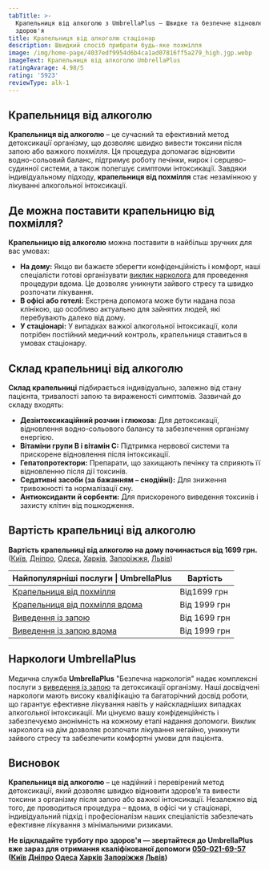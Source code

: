 ```yaml
---
tabTitle: >-
  Крапельниця від алкоголю з UmbrellaPlus — Швидке та безпечне відновлення
  здоров'я
title: Крапельниця від алкоголю стаціонар
description: Швидкий спосіб прибрати будь-яке похмілля
image: /img/home-page/4037edf9954d6b4ca1ad07816ff5a279_high.jgp.webp
imageText: Крапельниця від алкоголю UmbrellaPlus
ratingAvarage: 4.98/5
rating: '5923'
reviewType: alk-1
---
```


## Крапельниця від алкоголю

**Крапельниця від алкоголю** – це сучасний та ефективний метод детоксикації організму, що дозволяє швидко вивести токсини після запою або важкого похмілля. Ця процедура допомагає відновити водно-сольовий баланс, підтримує роботу печінки, нирок і серцево-судинної системи, а також полегшує симптоми інтоксикації. Завдяки індивідуальному підходу, **крапельниця від похмілля** стає незамінною у лікуванні алкогольної інтоксикації.

## Де можна поставити крапельницю від похмілля?

**Крапельницю від алкоголю** можна поставити в найбільш зручних для вас умовах:

* **На дому:** Якщо ви бажаєте зберегти конфіденційність і комфорт, наші спеціалісти готові організувати [виклик нарколога](https://umbrella-plus.com.ua/uk/services/kapelnica_ot_alkogola_na_domy_umbrellaplus-ua/) для проведення процедури вдома. Це дозволяє уникнути зайвого стресу та швидко розпочати лікування.
* **В офісі або готелі:** Екстрена допомога може бути надана поза клінікою, що особливо актуально для зайнятих людей, які перебувають далеко від дому.
* **У стаціонарі:** У випадках важкої алкогольної інтоксикації, коли потрібен постійний медичний контроль, крапельниця ставиться в умовах стаціонару.

## Склад крапельниці від алкоголю

**Склад крапельниці** підбирається індивідуально, залежно від стану пацієнта, тривалості запою та вираженості симптомів. Зазвичай до складу входять:

* **Дезінтоксикаційний розчин і глюкоза:** Для детоксикації, відновлення водно-сольового балансу та забезпечення організму енергією.
* **Вітаміни групи B і вітамін C:** Підтримка нервової системи та прискорене відновлення після інтоксикації.
* **Гепатопротектори:** Препарати, що захищають печінку та сприяють її відновленню після дії токсинів.
* **Седативні засоби (за бажанням – снодійні):** Для зниження тривожності та нормалізації сну.
* **Антиоксиданти й сорбенти:** Для прискореного виведення токсинів і захисту клітин від пошкодження.

## Вартість крапельниці від алкоголю

**Вартість крапельниці від алкоголю на дому починається від 1699 грн.** ([Київ](https://umbrella-plus.com.ua/uk/kiev/), [Дніпро](https://umbrella-plus.com.ua/uk/dnepr/), [Одеса](https://umbrella-plus.com.ua/uk/lechenie-alc/), [Харків](https://umbrella-plus.com.ua/uk/kharkiv/), [Запоріжжя](https://umbrella-plus.com.ua/uk/zaporozie/), [Львів](https://umbrella-plus.com.ua/uk/lviv/))

| Найпопулярніші послуги \| UmbrellaPlus                                          | Вартість     |
| ------------------------------------------------------------------------------- | ------------ |
| [Крапельниця від похмілля](Kapelnica_ot_alkogola_UmbrellaPlus-ua)               | Від1699 грн  |
| [Крапельниця від похмілля вдома](Kapelnica_ot_alkogola_na_domy_umbrellaplus-ua) | Від 1999 грн |
| [Виведення із запою](Vivod-iz-zapoia-UmbrellaPlus-ua)                           | Від 1699 грн |
| [Виведення із запою вдома](Vivod-iz-zapoia-na-domy-UmbrellaPlus-ua)             | Від 1999 грн |

## Наркологи UmbrellaPlus

Медична служба **UmbrellaPlus** "Безпечна наркологія" надає комплексні послуги з [виведення із запою](https://umbrella-plus.com.ua/uk/services/vivod-iz-zapoia-umbrellaplus-ua/) та детоксикації організму. Наші досвідчені наркологи мають високу кваліфікацію та багаторічний досвід роботи, що гарантує ефективне лікування навіть у найскладніших випадках алкогольної інтоксикації. Ми цінуємо вашу конфіденційність і забезпечуємо анонімність на кожному етапі надання допомоги. Виклик нарколога на дім дозволяє розпочати лікування негайно, уникнути зайвого стресу та забезпечити комфортні умови для пацієнта.

## Висновок

**Крапельниця від алкоголю** – це надійний і перевірений метод детоксикації, який дозволяє швидко відновити здоров’я та вивести токсини з організму після запою або важкої інтоксикації. Незалежно від того, де проводиться процедура – вдома, в офісі чи у стаціонарі, індивідуальний підхід і професіоналізм наших спеціалістів забезпечать ефективне лікування з мінімальними ризиками.

**Не відкладайте турботу про здоров'я — звертайтеся до UmbrellaPlus вже зараз для отримання кваліфікованої допомоги** **[050-021-69-57](tel:0500216957) ([Київ](https://umbrella-plus.com.ua/uk/kiev/) [Дніпро](https://umbrella-plus.com.ua/uk/dnepr/) [Одеса](https://umbrella-plus.com.ua/uk/lechenie-alc/) [Харків](https://umbrella-plus.com.ua/uk/kharkiv/) [Запоріжжя](https://umbrella-plus.com.ua/uk/zaporozie/) [Львів](https://umbrella-plus.com.ua/uk/lviv/))**
